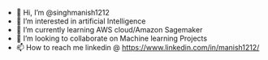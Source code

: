 - 👋 Hi, I’m @singhmanish1212
- 👀 I’m interested in artificial Intelligence
- 🌱 I’m currently learning AWS cloud/Amazon Sagemaker
- 💞️ I’m looking to collaborate on Machine learning Projects
- 📫 How to reach me linkedin @ https://www.linkedin.com/in/manish1212/

<!---
singhmanish1212/singhmanish1212 is a ✨ special ✨ repository because its `README.md` (this file) appears on your GitHub profile.
You can click the Preview link to take a look at your changes.
--->
